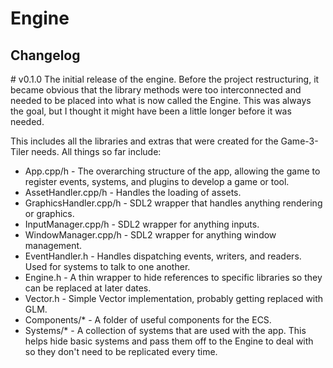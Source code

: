 # Engine

## Changelog
\# v0.1.0
The initial release of the engine. Before the project restructuring, it became obvious that the library methods were too interconnected and needed to be placed into what is now called the Engine. This was always the goal, but I thought it might have been a little longer before it was needed.

This includes all the libraries and extras that were created for the Game-3-Tiler needs.
All things so far include:
-  App.cpp/h - The overarching structure of the app, allowing the game to register events, systems, and plugins to develop a game or tool.
-  AssetHandler.cpp/h - Handles the loading of assets.
-  GraphicsHandler.cpp/h - SDL2 wrapper that handles anything rendering or graphics.
-  InputManager.cpp/h - SDL2 wrapper for anything inputs.
-  WindowManager.cpp/h - SDL2 wrapper for anything window management.
-  EventHandler.h - Handles dispatching events, writers, and readers. Used for systems to talk to one another.
-  Engine.h - A thin wrapper to hide references to specific libraries so they can be replaced at later dates.
-  Vector.h - Simple Vector implementation, probably getting replaced with GLM.
-  Components/* - A folder of useful components for the ECS.
-  Systems/* - A collection of systems that are used with the app. This helps hide basic systems and pass them off to the Engine to deal with so they don't need to be replicated every time.